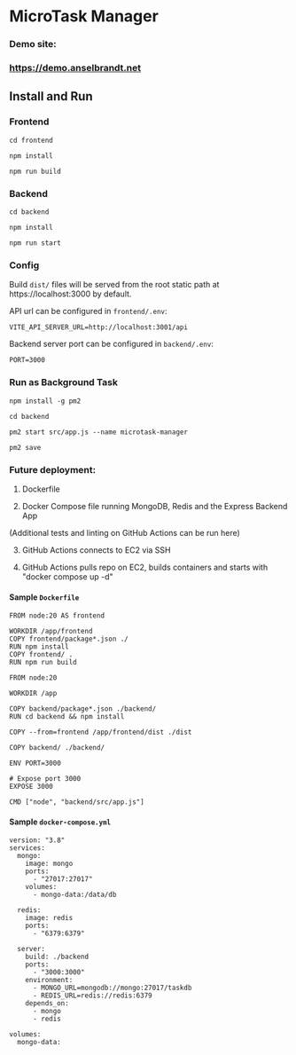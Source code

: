 # MicroTask Manager

### Demo site:

### https://demo.anselbrandt.net

## Install and Run

### Frontend

```
cd frontend

npm install

npm run build
```

### Backend

```
cd backend

npm install

npm run start
```

### Config

Build `dist/` files will be served from the root static path at https://localhost:3000 by default.

API url can be configured in `frontend/.env`:

```
VITE_API_SERVER_URL=http://localhost:3001/api
```

Backend server port can be configured in `backend/.env`:

```
PORT=3000
```

### Run as Background Task

```
npm install -g pm2

cd backend

pm2 start src/app.js --name microtask-manager

pm2 save
```

### Future deployment:

1. Dockerfile

2. Docker Compose file running MongoDB, Redis and the Express Backend App

(Additional tests and linting on GitHub Actions can be run here)

3. GitHub Actions connects to EC2 via SSH

4. GitHub Actions pulls repo on EC2, builds containers and starts with "docker compose up -d"

#### Sample `Dockerfile`

```
FROM node:20 AS frontend

WORKDIR /app/frontend
COPY frontend/package*.json ./
RUN npm install
COPY frontend/ .
RUN npm run build

FROM node:20

WORKDIR /app

COPY backend/package*.json ./backend/
RUN cd backend && npm install

COPY --from=frontend /app/frontend/dist ./dist

COPY backend/ ./backend/

ENV PORT=3000

# Expose port 3000
EXPOSE 3000

CMD ["node", "backend/src/app.js"]

```

#### Sample `docker-compose.yml`

```
version: "3.8"
services:
  mongo:
    image: mongo
    ports:
      - "27017:27017"
    volumes:
      - mongo-data:/data/db

  redis:
    image: redis
    ports:
      - "6379:6379"

  server:
    build: ./backend
    ports:
      - "3000:3000"
    environment:
      - MONGO_URL=mongodb://mongo:27017/taskdb
      - REDIS_URL=redis://redis:6379
    depends_on:
      - mongo
      - redis

volumes:
  mongo-data:

```
